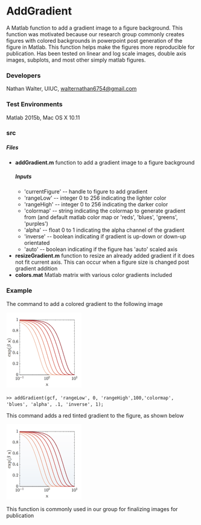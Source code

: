 # AddGradient
A Matlab function to add a gradient image to a figure background.  This function was motivated because our research group commonly creates figures with colored backgrounds in powerpoint post generation of the figure in Matlab.  This function helps make the figures more reproducible for publication.
Has been tested on linear and log scale images, double axis images, subplots, and most other simply matlab figures.

### Developers
Nathan Walter, UIUC, walternathan6754@gmail.com

### Test Environments
Matlab 2015b, Mac OS X 10.11

### src
##### Files
* **addGradient.m**
    function to add a gradient image to a figure background
    ##### Inputs
    * 'currentFigure' -- handle to figure to add gradient
    * 'rangeLow'      -- integer 0 to 256 indicating the lighter color
    * 'rangeHigh'     -- integer 0 to 256 indicating the darker color
    * 'colormap'      -- string indicating the colormap to generate gradient from (and default matlab color map or 'reds', 'blues', 'greens', 'purples')
    * 'alpha'         -- float 0 to 1 indicating the alpha channel of the gradient
    * 'inverse'       -- boolean indicating if gradient is up-down or down-up orientated
    * 'auto'          -- boolean indicating if the figure has 'auto' scaled axis
* **resizeGradient.m**
    function to resize an already added gradient if it does not fit current axis. This can occur when a figure size is changed post gradient addition
* **colors.mat**
    Matlab matrix with various color gradients included

### Example
The command to add a colored gradient to the following image

<img src="./images/no_gradient.png" width="200">

`>> addGradient(gcf, 'rangeLow', 0, 'rangeHigh',100,'colormap', 'blues', 'alpha', .1, 'inverse', 1);`

This command adds a red tinted gradient to the figure, as shown below

<img src="./images/with_gradient.png" width="200">

This function is commonly used in our group for finalizing images for publication